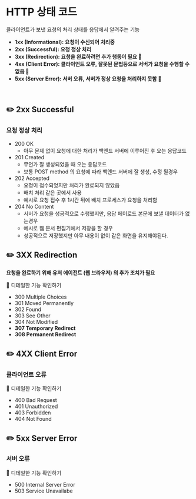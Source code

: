 # HTTP 상태 코드

클라이언트가 보낸 요청의 처리 상태를 응답에서 알려주는 기능

- **1xx (Informational): 요청이 수신되어 처리중**
- **2xx (Successful): 요청 정상 처리**
- **3xx (Redirection): 요청을 완료하려면 추가 행동이 필요 🔗**
- **4xx (Client Error): 클라이언트 오류, 잘못된 문법등으로 서버가 요청을 수행할 수 없음 🔗**
- **5xx (Server Error): 서버 오류, 서버가 정상 요청을 처리하지 못함 🔗**

<br>

## ✏️ 2**xx Successful**

### 요청 정상 처리

- 200 OK
    - 아무 문제 없이 요청에 대한 처리가 백엔드 서버에 이루어진 후 오는 응답코드
- 201 Created
    - 무언가 잘 생성되었을 때 오는 응답코드
    - 보통 POST method 의 요청에 따라 백엔드 서버에 잘 생성, 수정 될경우
- 202 Accepted
    - 요청이 접수되었지만 처리가 완료되지 않았음
    - 배치 처리 같은 곳에서 사용
    - 예시로 요청 접수 후 1시간 뒤에 배치 프로세스가 요청을 처리함
- 204 No Content
    - 서버가 요청을 성공적으로 수행했지만, 응답 페이로드 본문에 보낼 데이터가 없는경우
    - 예시로 웹 문서 편집기에서 저장을 할 경우
    - 성공적으로 저장했지만 아무 내용이 없이 같은 화면을 유지해야된다.

## ✏️ 3XX **Redirection**

**요청을 완료하기 위해 유저 에이전트 (웹 브라우저) 의 추가 조치가 필요**

🔗 디테일한 기능 확인하기

- 300 Multiple Choices
- 301 Moved Permanently
- 302 Found
- 303 See Other
- 304 Not Modified
- **307 Temporary Redirect**
- **308 Permanent Redirect**

## ✏️ 4XX Client Error

### 클라이언트 오류

🔗 디테일한 기능 확인하기

- 400 Bad Request
- 401 Unauthorized
- 403 Forbidden
- 404 Not Found

## ✏️ ****5xx Server Error****

### 서버 오류

🔗 디테일한 기능 확인하기

- 500 Internal Server Error
- 503 Service Unavailabe